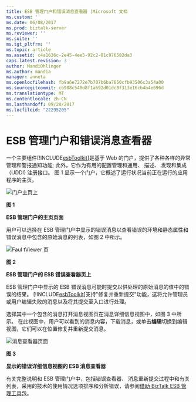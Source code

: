 ```yaml
---
title: ESB 管理门户和错误消息查看器 |Microsoft 文档
ms.custom: ''
ms.date: 06/08/2017
ms.prod: biztalk-server
ms.reviewer: ''
ms.suite: ''
ms.tgt_pltfrm: ''
ms.topic: article
ms.assetid: c4a1636c-2e45-4ee5-92c2-81c976582da3
caps.latest.revision: 3
author: MandiOhlinger
ms.author: mandia
manager: anneta
ms.openlocfilehash: fb9a6e7272e7b707b6ba7650cfb93506c3a54a00
ms.sourcegitcommit: cb908c540d8f1a692d01dc8f313e16cb4b4e696d
ms.translationtype: MT
ms.contentlocale: zh-CN
ms.lasthandoff: 09/20/2017
ms.locfileid: "22295205"
---
```

# <a name="the-esb-management-portal-and-fault-message-viewer"></a>ESB 管理门户和错误消息查看器
一个主要组件[!INCLUDE[esbToolkit](../includes/esbtoolkit-md.md)]是基于 Web 的门户，提供了各种各样的异常管理和警报通知功能; 此外，它作为有用的配置管理和通用、 描述、 发现和集成 （UDDI) 注册接口。 图 1 显示一个门户，它概述了运行状况当前正在运行的应用程序的主页。  
  
 ![门户主页上](../esb-toolkit/media/portalhomepage.gif "PortalHomePage")  
  
 **图 1**  
  
 **ESB 管理门户的主页页面**  
  
 用户可以选择在 ESB 管理门户中显示的错误消息以查看错误的环境和静态属性和错误消息中包含的原始消息的列表，如图 2 中所示。  
  
 ![Faul tViewer 页](../esb-toolkit/media/ch4-faultviewerpage.gif "第四章第 4 FaultViewerPage")  
  
 **图 2**  
  
 **ESB 管理门户的 ESB 错误查看器页上**  
  
 ESB 管理门户中显示的 ESB 错误消息可能时提交以供处理的原始消息的值中的错误的结果。 [!INCLUDE[esbToolkit](../includes/esbtoolkit-md.md)]支持"修复并重新提交"功能，这将允许管理员或用户编辑失败的消息以及将其提交至入口进行处理。  
  
 选择其中一个包含的消息打开消息视图页在消息详细信息视图中，如图 3 中所示。 在此视图中，用户可以看到的消息内容，下载消息，或单击**编辑**切换到编辑视图，它们可以在位置修复并重新提交消息。  
  
 ![消息查看器页面](../esb-toolkit/media/ch4-messageviewerpage.gif "第四章第 4 MessageViewerPage")  
  
 **图 3**  
  
 **显示的错误详细信息视图的 ESB 消息查看器**  
  
 有关完整说明和 ESB 管理门户中，包括错误查看器、 消息重新提交过程中和有关列表，采用的技术的使用情况选项排序和分析错误，请参阅[借助 BizTalk ESB 管理工具包](../esb-toolkit/administration-with-the-biztalk-esb-toolkit.md)。